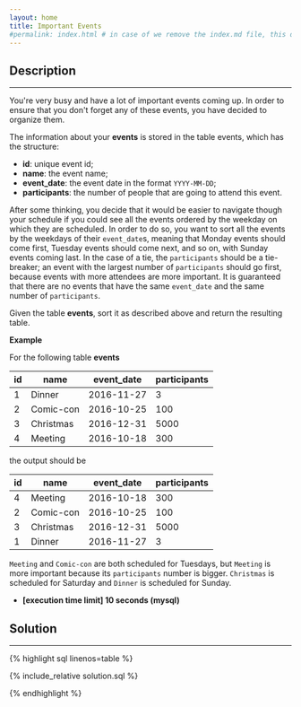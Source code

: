 ```yaml
---
layout: home
title: Important Events
#permalink: index.html # in case of we remove the index.md file, this doc will be the index page
---
```


<div class="row">
<div class="columnStmt" markdown="1">

## Description
------

You're very busy and have a lot of important events coming up. In order to ensure that you don't forget any of these events, you have decided to organize them.

The information about your **events** is stored in the table events, which has the structure:

* **id**: unique event id;
* **name**: the event name;
* **event_date**: the event date in the format <code>YYYY-MM-DD</code>;
* **participants**: the number of people that are going to attend this event.

After some thinking, you decide that it would be easier to navigate though your schedule if you could see all the events ordered by the weekday on which they are scheduled. In order to do so, you want to sort all the events by the weekdays of their <code>event_date</code>s, meaning that Monday events should come first, Tuesday events should come next, and so on, with Sunday events coming last. In the case of a tie, the <code>participants</code> should be a tie-breaker; an event with the largest number of <code>participants</code> should go first, because events with more attendees are more important. It is guaranteed that there are no events that have the same <code>event_date</code> and the same number of <code>participants</code>.

Given the table **events**, sort it as described above and return the resulting table.


**Example**

For the following table **events**

| id  | name      | event_date | participants |
| --- | --------- | ---------- | ------------ |
| 1   | Dinner    | 2016-11-27 | 3            |
| 2   | Comic-con | 2016-10-25 | 100          |
| 3   | Christmas | 2016-12-31 | 5000         |
| 4   | Meeting   | 2016-10-18 | 300          |

the output should be

| id  | name      | event_date | participants |
| --- | --------- | ---------- | ------------ |
| 4   | Meeting   | 2016-10-18 | 300          |
| 2   | Comic-con | 2016-10-25 | 100          |
| 3   | Christmas | 2016-12-31 | 5000         |
| 1   | Dinner    | 2016-11-27 | 3            |

<code>Meeting</code> and <code>Comic-con</code> are both scheduled for Tuesdays, but <code>Meeting</code> is more important because its <code>participants</code> number is bigger. <code>Christmas</code> is scheduled for Saturday and <code>Dinner</code> is scheduled for Sunday.

* **[execution time limit] 10 seconds (mysql)**

</div>
<div class="columnSol" markdown="1">

## Solution
------

{% highlight sql linenos=table %}

{% include_relative solution.sql %}

{% endhighlight %}

</div>
</div>
